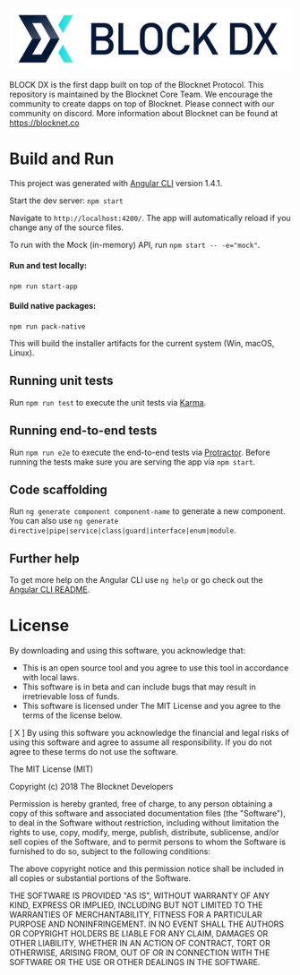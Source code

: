 ![BLOCK DX](BLOCKDX.png)

BLOCK DX is the first dapp built on top of the Blocknet Protocol. This repository is maintained by the Blocknet Core Team. We encourage the community to create dapps on top of Blocknet. Please connect with our community on discord. More information about Blocknet can be found at https://blocknet.co

# Build and Run

This project was generated with [Angular CLI](https://github.com/angular/angular-cli) version 1.4.1.

Start the dev server:
`npm start`

Navigate to `http://localhost:4200/`. The app will automatically reload if you change any of the source files.

To run with the Mock (in-memory) API, run `npm start -- -e="mock"`.

#### Run and test locally:

`npm run start-app`

#### Build native packages:
 
`npm run pack-native`

This will build the installer artifacts for the current system (Win, macOS, Linux).

## Running unit tests

Run `npm run test` to execute the unit tests via [Karma](https://karma-runner.github.io).

## Running end-to-end tests

Run `npm run e2e` to execute the end-to-end tests via [Protractor](http://www.protractortest.org/).
Before running the tests make sure you are serving the app via `npm start`.

## Code scaffolding

Run `ng generate component component-name` to generate a new component. You can also use `ng generate directive|pipe|service|class|guard|interface|enum|module`.

## Further help

To get more help on the Angular CLI use `ng help` or go check out the [Angular CLI README](https://github.com/angular/angular-cli/blob/master/README.md).

# License

By downloading and using this software, you acknowledge that:
- This is an open source tool and you agree to use this tool in accordance with local laws.
- This software is in beta and can include bugs that may result in irretrievable loss of funds.
- This software is licensed under The MIT License and you agree to the terms of the license below.

[ X ] By using this software you acknowledge the financial and legal risks of using this software and agree to assume all responsibility. If you do not agree to these terms do not use the software.

The MIT License (MIT)

Copyright (c) 2018 The Blocknet Developers

Permission is hereby granted, free of charge, to any person obtaining a copy of this software and associated documentation files (the "Software"), to deal in the Software without restriction, including without limitation the rights to use, copy, modify, merge, publish, distribute, sublicense, and/or sell copies of the Software, and to permit persons to whom the Software is furnished to do so, subject to the following conditions:

The above copyright notice and this permission notice shall be included in all copies or substantial portions of the Software.

THE SOFTWARE IS PROVIDED "AS IS", WITHOUT WARRANTY OF ANY KIND, EXPRESS OR IMPLIED, INCLUDING BUT NOT LIMITED TO THE WARRANTIES OF MERCHANTABILITY, FITNESS FOR A PARTICULAR PURPOSE AND NONINFRINGEMENT. IN NO EVENT SHALL THE AUTHORS OR COPYRIGHT HOLDERS BE LIABLE FOR ANY CLAIM, DAMAGES OR OTHER LIABILITY, WHETHER IN AN ACTION OF CONTRACT, TORT OR OTHERWISE, ARISING FROM, OUT OF OR IN CONNECTION WITH THE SOFTWARE OR THE USE OR OTHER DEALINGS IN THE SOFTWARE.
